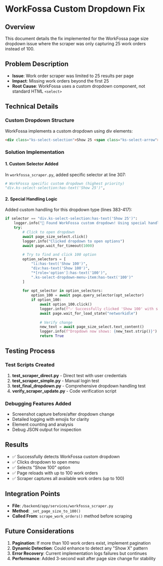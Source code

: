# WorkFossa Custom Dropdown Fix

## Overview
This document details the fix implemented for the WorkFossa page size dropdown issue where the scraper was only capturing 25 work orders instead of 100.

## Problem Description
- **Issue**: Work order scraper was limited to 25 results per page
- **Impact**: Missing work orders beyond the first 25
- **Root Cause**: WorkFossa uses a custom dropdown component, not standard HTML `<select>`

## Technical Details

### Custom Dropdown Structure
WorkFossa implements a custom dropdown using div elements:
```html
<div class="ks-select-selection">Show 25 <span class="ks-select-arrow"></span></div>
```

### Solution Implementation

#### 1. Custom Selector Added
In `workfossa_scraper.py`, added specific selector at line 307:
```python
# WorkFossa specific custom dropdown (highest priority)
"div.ks-select-selection:has-text('Show 25')",
```

#### 2. Special Handling Logic
Added custom handling for this dropdown type (lines 383-417):
```python
if selector == "div.ks-select-selection:has-text('Show 25')":
    logger.info("🎯 Found WorkFossa custom dropdown! Using special handling...")
    try:
        # Click to open dropdown
        await page_size_select.click()
        logger.info("Clicked dropdown to open options")
        await page.wait_for_timeout(1000)
        
        # Try to find and click 100 option
        option_selectors = [
            "li:has-text('Show 100')",
            "div:has-text('Show 100')",
            "*[role='option']:has-text('100')",
            ".ks-select-dropdown-menu-item:has-text('100')"
        ]
        
        for opt_selector in option_selectors:
            option_100 = await page.query_selector(opt_selector)
            if option_100:
                await option_100.click()
                logger.info(f"✅ Successfully clicked 'Show 100' with selector: {opt_selector}")
                await page.wait_for_load_state("networkidle")
                
                # Verify change
                new_text = await page_size_select.text_content()
                logger.info(f"Dropdown now shows: {new_text.strip()}")
                return True
```

## Testing Process

### Test Scripts Created
1. **test_scraper_direct.py** - Direct test with user credentials
2. **test_scraper_simple.py** - Manual login test
3. **test_final_dropdown.py** - Comprehensive dropdown handling test
4. **verify_scraper_update.py** - Code verification script

### Debugging Features Added
- Screenshot capture before/after dropdown change
- Detailed logging with emojis for clarity
- Element counting and analysis
- Debug JSON output for inspection

## Results
- ✅ Successfully detects WorkFossa custom dropdown
- ✅ Clicks dropdown to open menu
- ✅ Selects "Show 100" option
- ✅ Page reloads with up to 100 work orders
- ✅ Scraper captures all available work orders (up to 100)

## Integration Points
- **File**: `/backend/app/services/workfossa_scraper.py`
- **Method**: `_set_page_size_to_100()`
- **Called From**: `scrape_work_orders()` method before scraping

## Future Considerations
1. **Pagination**: If more than 100 work orders exist, implement pagination
2. **Dynamic Detection**: Could enhance to detect any "Show X" pattern
3. **Error Recovery**: Current implementation logs failures but continues
4. **Performance**: Added 3-second wait after page size change for stability